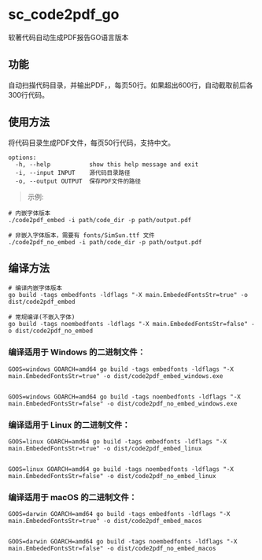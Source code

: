 # sc_code2pdf_go
软著代码自动生成PDF报告GO语言版本

## 功能
自动扫描代码目录，并输出PDF，，每页50行。如果超出600行，自动截取前后各300行代码。

## 使用方法

将代码目录生成PDF文件，每页50行代码，支持中文。

```shell
options:
  -h, --help           show this help message and exit
  -i, --input INPUT    源代码目录路径
  -o, --output OUTPUT  保存PDF文件的路径
```

> 示例:

```shell
# 内嵌字体版本
./code2pdf_embed -i path/code_dir -p path/output.pdf

# 非嵌入字体版本，需要有 fonts/SimSun.ttf 文件
./code2pdf_no_embed -i path/code_dir -p path/output.pdf
```

## 编译方法

```shell
# 编译内嵌字体版本
go build -tags embedfonts -ldflags "-X main.EmbededFontsStr=true" -o dist/code2pdf_embed

# 常规编译(不嵌入字体)
go build -tags noembedfonts -ldflags "-X main.EmbededFontsStr=false" -o dist/code2pdf_no_embed
```

### 编译适用于 Windows 的二进制文件：
```shell
GOOS=windows GOARCH=amd64 go build -tags embedfonts -ldflags "-X main.EmbededFontsStr=true" -o dist/code2pdf_embed_windows.exe


GOOS=windows GOARCH=amd64 go build -tags noembedfonts -ldflags "-X main.EmbededFontsStr=false" -o dist/code2pdf_no_embed_windows.exe
```

### 编译适用于 Linux 的二进制文件：
```shell
GOOS=linux GOARCH=amd64 go build -tags embedfonts -ldflags "-X main.EmbededFontsStr=true" -o dist/code2pdf_embed_linux


GOOS=linux GOARCH=amd64 go build -tags noembedfonts -ldflags "-X main.EmbededFontsStr=false" -o dist/code2pdf_no_embed_linux
```

### 编译适用于 macOS 的二进制文件：
```shell
GOOS=darwin GOARCH=amd64 go build -tags embedfonts -ldflags "-X main.EmbededFontsStr=true" -o dist/code2pdf_embed_macos


GOOS=darwin GOARCH=amd64 go build -tags noembedfonts -ldflags "-X main.EmbededFontsStr=false" -o dist/code2pdf_no_embed_macos
```